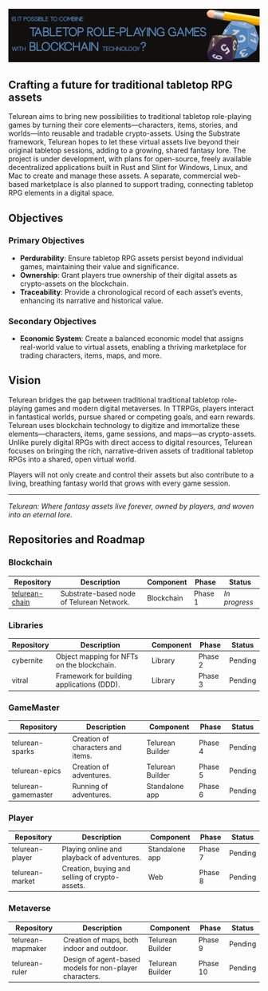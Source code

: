 ![OpenLore Banner](../images/banner.png)

## Crafting a future for traditional tabletop RPG assets

Telurean aims to bring new possibilities to traditional tabletop role-playing games by turning their core elements—characters, items, stories, and worlds—into reusable and tradable crypto-assets. Using the Substrate framework, Telurean hopes to let these virtual assets live beyond their original tabletop sessions, adding to a growing, shared fantasy lore. The project is under development, with plans for open-source, freely available decentralized applications built in Rust and Slint for Windows, Linux, and Mac to create and manage these assets. A separate, commercial web-based marketplace is also planned to support trading, connecting tabletop RPG elements in a digital space.

## Objectives

### Primary Objectives
- **Perdurability**: Ensure tabletop RPG assets persist beyond individual games, maintaining their value and significance.
- **Ownership**: Grant players true ownership of their digital assets as crypto-assets on the blockchain.
- **Traceability**: Provide a chronological record of each asset’s events, enhancing its narrative and historical value.

### Secondary Objectives
- **Economic System**: Create a balanced economic model that assigns real-world value to virtual assets, enabling a thriving marketplace for trading characters, items, maps, and more.

## Vision

Telurean bridges the gap between traditional traditional tabletop role-playing games and modern digital metaverses. In TTRPGs, players interact in fantastical worlds, pursue shared or competing goals, and earn rewards. Telurean uses blockchain technology to digitize and immortalize these elements—characters, items, game sessions, and maps—as crypto-assets. Unlike purely digital RPGs with direct access to digital resources, Telurean focuses on bringing the rich, narrative-driven assets of traditional tabletop RPGs into a shared, open virtual world.

Players will not only create and control their assets but also contribute to a living, breathing fantasy world that grows with every game session.

---

*Telurean: Where fantasy assets live forever, owned by players, and woven into an eternal lore.*

## Repositories and Roadmap

### Blockchain

| Repository     | Description                                                    | Component           | Phase     | Status      |
|----------------|----------------------------------------------------------------|---------------------|-----------|-------------|
| [telurean-chain](https://github.com/telurean/telurean-chain) | Substrate-based node of Telurean Network.                               | Blockchain          | Phase 1 | _In progress_ |

### Libraries

| Repository | Description                                | Component           | Phase   | Status      |
|------------|--------------------------------------------|---------------------|---------|-------------|
| cybernite  | Object mapping for NFTs on the blockchain. | Library             | Phase 2 | Pending     |
| vitral     | Framework for building applications (DDD). | Library             | Phase 3 | Pending     |

### GameMaster

| Repository          | Description                                | Component           | Phase   | Status      |
|---------------------|--------------------------------------------|---------------------|---------|-------------|
| telurean-sparks     | Creation of characters and items.          | Telurean Builder    | Phase 4 | Pending     |
| telurean-epics      | Creation of adventures.                    | Telurean Builder    | Phase 5 | Pending     |
| telurean-gamemaster | Running of adventures.                     | Standalone app      | Phase 6 | Pending     |

### Player

| Repository      | Description                                                  | Component           | Phase   | Status      |
|-----------------|--------------------------------------------------------------|---------------------|---------|-------------|
| telurean-player | Playing online and playback of adventures.                   | Standalone app      | Phase 7 | Pending     |
| telurean-market | Creation, buying and selling of crypto-assets.               | Web                 | Phase 8 | Pending     |

### Metaverse

| Repository        | Description                                                  | Component           | Phase    | Status      |
|-------------------|--------------------------------------------------------------|---------------------|----------|-------------|
| telurean-mapmaker | Creation of maps, both indoor and outdoor.                   | Telurean Builder    | Phase 9  | Pending     |
| telurean-ruler    | Design of agent-based models for non-player characters.      | Telurean Builder    | Phase 10 | Pending     |
